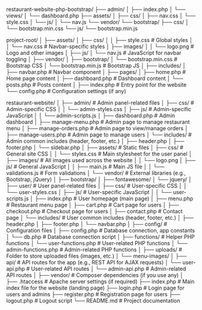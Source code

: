 restaurant-website-php-bootstrap/
├── admin/
│   ├── index.php
│   └── views/
│       └── dashboard.php
├── assets/
│   ├── css/
│       ├── nav.css
│       └── style.css
│   └── js/
│       └── nav.js
└── vendor/
    └── bootstrap/
        ├── css/
        │   └── bootstrap.min.css
        └── js/
            └── bootstrap.min.js

project-root/
│
├── assets/
│   ├── css/
│   │   ├── style.css        # Global styles
│   │   └── nav.css          # Navbar-specific styles
│   ├── images/
│   │   └── logo.png         # Logo and other images
│   ├── js/
│       └── nav.js           # JavaScript for navbar toggling
│
├── vendor/
│   ├── bootstrap/
│       └── bootstrap.min.css # Bootstrap CSS
│       └── bootstrap.min.js  # Bootstrap JS
│
├── includes/
│   ├── navbar.php           # Navbar component
│
├── pages/
│   ├── home.php             # Home page content
│   ├── dashboard.php        # Dashboard content
│   └── posts.php            # Posts content
│
├── index.php                # Entry point for the website
└── config.php               # Configuration settings (if any)



restaurant-website/
│
├── admin/                  # Admin panel-related files
│   ├── css/                # Admin-specific CSS
│   │   └── admin-styles.css
│   ├── js/                 # Admin-specific JavaScript
│   │   └── admin-scripts.js
│   ├── dashboard.php       # Admin dashboard
│   ├── manage-menu.php     # Admin page to manage restaurant menu
│   ├── manage-orders.php   # Admin page to view/manage orders
│   ├── manage-users.php    # Admin page to manage users
│   └── includes/           # Admin common includes (header, footer, etc.)
│       ├── header.php
│       ├── footer.php
│       └── sidebar.php
│
├── assets/                 # Static files
│   ├── css/                # General site CSS
│   │   └── styles.css      # Main stylesheet for the user panel
│   ├── images/             # All images used across the website
│   │   └── logo.png
│   ├── js/                 # General JavaScript
│   │   ├── main.js         # Main JS file
│   │   └── validations.js  # Form validations
│   └── vendor/             # External libraries (e.g., Bootstrap, jQuery)
│       ├── bootstrap/
│       ├── fontawesome/
│       └── jquery/
│
├── user/                   # User panel-related files
│   ├── css/                # User-specific CSS
│   │   └── user-styles.css
│   ├── js/                 # User-specific JavaScript
│   │   └── user-scripts.js
│   ├── index.php           # User homepage (main page)
│   ├── menu.php            # Restaurant menu page
│   ├── cart.php            # Cart page for users
│   ├── checkout.php        # Checkout page for users
│   ├── contact.php         # Contact page
│   └── includes/           # User common includes (header, footer, etc.)
│       ├── header.php
│       ├── footer.php
│       └── navbar.php
│
├── config/                 # Configuration files
│   ├── config.php          # Database connection, app constants
│   └── db.php              # Database connection script
│
├── functions/              # Helper PHP functions
│   └── user-functions.php  # User-related PHP functions
│   └── admin-functions.php # Admin-related PHP functions
│
├── uploads/                # Folder to store uploaded files (images, etc.)
│   └── menu-images/
│
├── api/                    # API routes for the app (e.g., REST API for AJAX requests)
│   └── user-api.php        # User-related API routes
│   └── admin-api.php       # Admin-related API routes
│
├── vendor/                 # Composer dependencies (if you use any)
│
├── .htaccess               # Apache server settings (if required)
├── index.php               # Main index file for the website (landing page)
├── login.php               # Login page for users and admins
├── register.php            # Registration page for users
├── logout.php              # Logout script
└── README.md               # Project documentation
